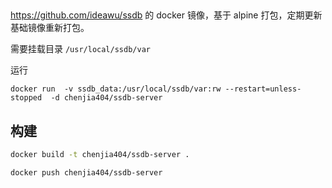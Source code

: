 ## 

https://github.com/ideawu/ssdb 的 docker 镜像，基于 alpine 打包，定期更新基础镜像重新打包。



需要挂载目录
`/usr/local/ssdb/var`


运行
```
docker run  -v ssdb_data:/usr/local/ssdb/var:rw --restart=unless-stopped  -d chenjia404/ssdb-server
```

## 构建

```bash
docker build -t chenjia404/ssdb-server .

docker push chenjia404/ssdb-server
```